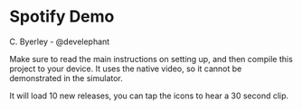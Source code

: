 # Spotify Demo

C. Byerley - @develephant

Make sure to read the main instructions on setting up, and then compile this project to your device. It uses the native video, so it cannot be demonstrated in the simulator.

It will load 10 new releases, you can tap the icons to hear a 30 second clip.
